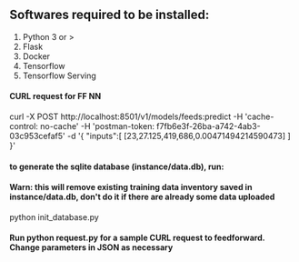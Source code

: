 ## Softwares required to be installed: ##

1. Python 3 or >
2. Flask 
3. Docker
4. Tensorflow
5. Tensorflow Serving

#### CURL request for FF NN ####
curl -X POST   http://localhost:8501/v1/models/feeds:predict   -H 'cache-control: no-cache'   -H 'postman-token: f7fb6e3f-26ba-a742-4ab3-03c953cefaf5'   -d '{
 "inputs":[
  [23,27.125,419,686,0.00471494214590473]
  ]
}'

#### to generate the sqlite database (instance/data.db), run:
#### Warn: this will remove existing training data inventory saved in instance/data.db, don't do it if there are already some data uploaded
python init_database.py


#### Run python request.py for a sample CURL request to feedforward. Change parameters in JSON as necessary ####
